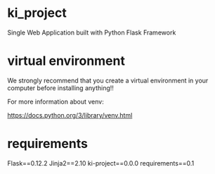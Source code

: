 # ki_project

Single Web Application built with Python Flask Framework


# virtual environment

We strongly recommend that you create a virtual environment in your computer before installing anything!!

For more information about venv:

https://docs.python.org/3/library/venv.html


# requirements

Flask==0.12.2
Jinja2==2.10
ki-project==0.0.0
requirements==0.1


